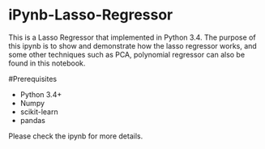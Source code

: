 # iPynb-Lasso-Regressor
This is a Lasso Regressor that implemented in Python 3.4.
The purpose of this ipynb is to show and demonstrate how the lasso regressor works, and some other techniques such as PCA, 
polynomial regressor can also be found in this notebook.

#Prerequisites
- Python 3.4+
- Numpy 
- scikit-learn
- pandas

Please check the ipynb for more details. 
